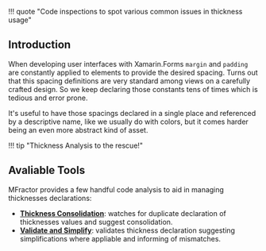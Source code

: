 !!! quote "Code inspections to spot various common issues in thickness usage"

## Introduction

When developing user interfaces with Xamarin.Forms `margin` and `padding` are constantly applied to elements to provide the desired spacing. Turns out that this spacing definitions are very standard among views on a carefully crafted design. So we keep declaring those constants tens of times which is tedious and error prone.

It's useful to have those spacings declared in a single place and referenced by a descriptive name, like we usually do with colors, but it comes harder being an even more abstract kind of asset.

!!! tip "Thickness Analysis to the rescue!"

## Avaliable Tools

MFractor provides a few handful code analysis to aid in managing thicknesses declarations:

* [**Thickness Consolidation**](../consolidation): watches for duplicate declaration of thicknesses values and suggest consolidation.
* [**Validate and Simplify**](../invalid-thickness): validates thickness declaration suggesting simplifications where appliable and informing of mismatches.
